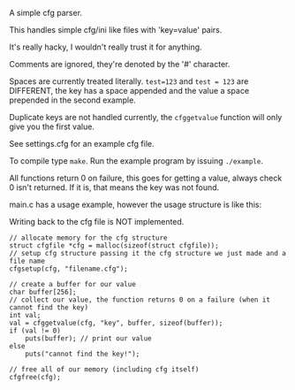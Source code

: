 A simple cfg parser.

This handles simple cfg/ini like files with 'key=value' pairs.

It's really hacky, I wouldn't really trust it for anything.

Comments are ignored, they're denoted by the '#' character.

Spaces are currently treated literally. ````test=123```` and ````test = 123```` are DIFFERENT, the key has a space appended and the value a space prepended in the second example.

Duplicate keys are not handled currently, the ````cfggetvalue```` function will only give you the first value.

See settings.cfg for an example cfg file.

To compile type ````make````. Run the example program by issuing ````./example````.

All functions return 0 on failure, this goes for getting a value, always check 0 isn't returned. If it is, that means the key was not found.

main.c has a usage example, however the usage structure is like this:

Writing back to the cfg file is NOT implemented.

````
// allocate memory for the cfg structure
struct cfgfile *cfg = malloc(sizeof(struct cfgfile));
// setup cfg structure passing it the cfg structure we just made and a file name
cfgsetup(cfg, "filename.cfg");

// create a buffer for our value
char buffer[256];
// collect our value, the function returns 0 on a failure (when it cannot find the key)
int val;
val = cfggetvalue(cfg, "key", buffer, sizeof(buffer));
if (val != 0)
	puts(buffer); // print our value
else
	puts("cannot find the key!");

// free all of our memory (including cfg itself)
cfgfree(cfg);
````
